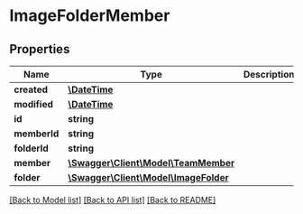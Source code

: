 # ImageFolderMember

## Properties
Name | Type | Description | Notes
------------ | ------------- | ------------- | -------------
**created** | [**\DateTime**](\DateTime.md) |  | [optional] 
**modified** | [**\DateTime**](\DateTime.md) |  | [optional] 
**id** | **string** |  | [optional] 
**memberId** | **string** |  | [optional] 
**folderId** | **string** |  | [optional] 
**member** | [**\Swagger\Client\Model\TeamMember**](TeamMember.md) |  | [optional] 
**folder** | [**\Swagger\Client\Model\ImageFolder**](ImageFolder.md) |  | [optional] 

[[Back to Model list]](../README.md#documentation-for-models) [[Back to API list]](../README.md#documentation-for-api-endpoints) [[Back to README]](../README.md)


